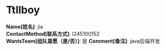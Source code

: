 # Ttllboy

**Name[姓名]**: jia  
**ContactMethod[联系方式]**: l245100152  
**WantsTeam[组队意愿（是/否）]**: 是
**Comment[备注]**: java后端开发  
